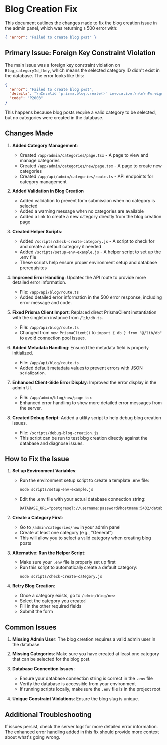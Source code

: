 # Blog Creation Fix

This document outlines the changes made to fix the blog creation issue in the admin panel, which was returning a 500 error with:

```json
{ "error": "Failed to create blog post" }
```

## Primary Issue: Foreign Key Constraint Violation

The main issue was a foreign key constraint violation on `Blog_categoryId_fkey`, which means the selected category ID didn't exist in the database. The error looks like this:

```json
{
  "error": "Failed to create blog post",
  "details": "\nInvalid `prisma.blog.create()` invocation:\n\n\nForeign key constraint violated on the constraint: `Blog_categoryId_fkey`",
  "code": "P2003"
}
```

This happens because blog posts require a valid category to be selected, but no categories were created in the database.

## Changes Made

1. **Added Category Management**:

   - Created `/app/admin/categories/page.tsx` - A page to view and manage categories
   - Created `/app/admin/categories/new/page.tsx` - A page to create new categories
   - Created `/app/api/admin/categories/route.ts` - API endpoints for category management

2. **Added Validation in Blog Creation**:

   - Added validation to prevent form submission when no category is selected
   - Added a warning message when no categories are available
   - Added a link to create a new category directly from the blog creation page

3. **Created Helper Scripts**:

   - Added `/scripts/check-create-category.js` - A script to check for and create a default category if needed
   - Added `/scripts/setup-env-example.js` - A helper script to set up the .env file
   - These scripts help ensure proper environment setup and database prerequisites

4. **Improved Error Handling**: Updated the API route to provide more detailed error information.

   - File: `/app/api/blog/route.ts`
   - Added detailed error information in the 500 error response, including error message and code.

5. **Fixed Prisma Client Import**: Replaced direct PrismaClient instantiation with the singleton instance from `/lib/db.ts`.

   - File: `/app/api/blog/route.ts`
   - Changed from `new PrismaClient()` to `import { db } from "@/lib/db"` to avoid connection pool issues.

6. **Added Metadata Handling**: Ensured the metadata field is properly initialized.

   - File: `/app/api/blog/route.ts`
   - Added default metadata values to prevent errors with JSON serialization.

7. **Enhanced Client-Side Error Display**: Improved the error display in the admin UI.

   - File: `/app/admin/blog/new/page.tsx`
   - Enhanced error handling to show more detailed error messages from the server.

8. **Created Debug Script**: Added a utility script to help debug blog creation issues.
   - File: `/scripts/debug-blog-creation.js`
   - This script can be run to test blog creation directly against the database and diagnose issues.

## How to Fix the Issue

1. **Set up Environment Variables**:

   - Run the environment setup script to create a template .env file:
     ```bash
     node scripts/setup-env-example.js
     ```
   - Edit the .env file with your actual database connection string:
     ```
     DATABASE_URL="postgresql://username:password@hostname:5432/database_name"
     ```

2. **Create a Category First**:

   - Go to `/admin/categories/new` in your admin panel
   - Create at least one category (e.g., "General")
   - This will allow you to select a valid category when creating blog posts

3. **Alternative: Run the Helper Script**:

   - Make sure your `.env` file is properly set up first
   - Run this script to automatically create a default category:
     ```bash
     node scripts/check-create-category.js
     ```

4. **Retry Blog Creation**:
   - Once a category exists, go to `/admin/blog/new`
   - Select the category you created
   - Fill in the other required fields
   - Submit the form

## Common Issues

1. **Missing Admin User**: The blog creation requires a valid admin user in the database.

2. **Missing Categories**: Make sure you have created at least one category that can be selected for the blog post.

3. **Database Connection Issues**:

   - Ensure your database connection string is correct in the `.env` file
   - Verify the database is accessible from your environment
   - If running scripts locally, make sure the `.env` file is in the project root

4. **Unique Constraint Violations**: Ensure the blog slug is unique.

## Additional Troubleshooting

If issues persist, check the server logs for more detailed error information. The enhanced error handling added in this fix should provide more context about what's going wrong.
